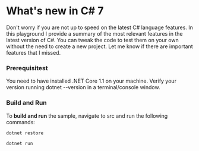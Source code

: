 What's new in C# 7
===

Don't worry if you are not up to speed on the latest C# language features. In this playground I provide a summary of the most relevant features in the latest version of C#. You can tweak the code to test them on your own without the need to create a new project.
Let me know if there are important features that I missed.

### Prerequisitest

You need to have installed .NET Core 1.1 on your machine.
Verify your version running dotnet --version in a terminal/console window.

### Build and Run

To __build and run__ the sample, navigate to src and run the following commands:
```
dotnet restore

dotnet run
```
